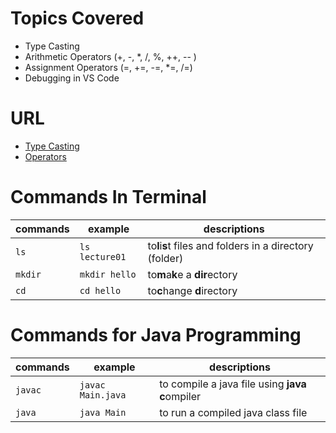 # Topics Covered

- Type Casting
- Arithmetic Operators (+, -, *, /, %, ++, -- )
- Assignment Operators (=, +=, -=, *=, /=)
- Debugging in VS Code

# URL

- [Type Casting](https://www.w3schools.com/java/java_type_casting.asp)
- [Operators](https://www.w3schools.com/java/java_operators.asp)

# Commands In Terminal


| commands | example        | descriptions                                             |
| ---------- | ---------------- | ---------------------------------------------------------- |
| `ls`     | `ls lecture01` | to**l**i**s**t files and folders in a directory (folder) |
| `mkdir`  | `mkdir hello`  | to**m**a**k**e a **dir**ectory                           |
| `cd`     | `cd hello`     | to**c**hange **d**irectory                               |

# Commands for Java Programming


| commands | example           | descriptions                                      |
| ---------- | ------------------- | --------------------------------------------------- |
| `javac`  | `javac Main.java` | to compile a java file using **java** **c**ompiler |
| `java`   | `java Main`       | to run a compiled java class file                 |
